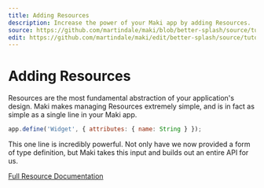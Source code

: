 ```yaml
---
title: Adding Resources
description: Increase the power of your Maki app by adding Resources.  Learn how.
source: https://github.com/martindale/maki/blob/better-splash/source/tutorials/adding-resources.md
edit: https://github.com/martindale/maki/edit/better-splash/source/tutorials/adding-resources.md
---
```

# Adding Resources
Resources are the most fundamental abstraction of your application's design.  Maki
makes managing Resources extremely simple, and is in fact as simple as a single
line in your Maki app.

```javascript
app.define('Widget', { attributes: { name: String } });
```

This one line is incredibly powerful.  Not only have we now provided a form of
type definition, but Maki takes this input and builds out an entire API for us.

[Full Resource Documentation](/docs/resources)

